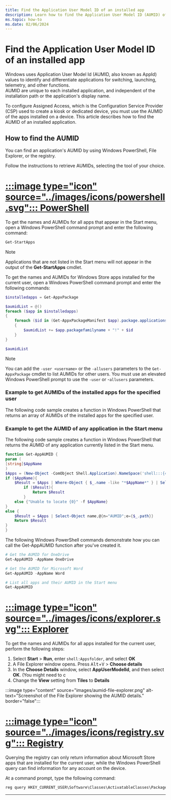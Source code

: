 ```yaml
---
title: Find the Application User Model ID of an installed app
description: Learn how to find the Application User Model ID (AUMID) of the appications installed on a Windows device.
ms.topic: how-to
ms.date: 02/06/2024
---
```


# Find the Application User Model ID of an installed app

Windows uses Application User Model Id (AUMID, also known as AppId) values to identify and differentiate applications for switching, launching, telemetry, and other functions.\
AUMID are unique to each installed application, and independent of the installation path or the application's display name.

To configure Assigned Access, which is the Configuration Service Provider (CSP) used to create a kiosk or dedicated device, you must use the AUMID of the apps installed on a device. This article describes how to find the AUMID of an installed application.

## How to find the AUMID

You can find an application's AUMID by using Windows PowerShell, File Explorer, or the registry.

Follow the instructions to retrieve AUMIDs, selecting the tool of your choice.

# [:::image type="icon" source="../images/icons/powershell.svg"::: **PowerShell**](#tab/ps)

To get the names and AUMIDs for all apps that appear in the Start menu, open a Windows PowerShell command prompt and enter the following command:

```powershell
Get-StartApps
```

>[!NOTE]
>Applications that are not listed in the Start menu will not appear in the output of the **Get-StartApps** cmdlet.

To get the names and AUMIDs for Windows Store apps installed for the current user, open a Windows PowerShell command prompt and enter the following commands:

```powershell
$installedapps = Get-AppxPackage

$aumidList = @()
foreach ($app in $installedapps)
{
    foreach ($id in (Get-AppxPackageManifest $app).package.applications.application.id)
    {
        $aumidList += $app.packagefamilyname + "!" + $id
    }
}

$aumidList
```

> [!NOTE]
> You can add the `-user <username>` or the `-allusers` parameters to the `Get-AppxPackage` cmdlet to list AUMIDs for other users. You must use an elevated Windows PowerShell prompt to use the `-user` or -`allusers` parameters.

### Example to get AUMIDs of the installed apps for the specified user

The following code sample creates a function in Windows PowerShell that returns an array of AUMIDs of the installed apps for the specified user.

### Example to get the AUMID of any application in the Start menu

The following code sample creates a function in Windows PowerShell that returns the AUMID of any application currently listed in the Start menu.

```powershell
function Get-AppAUMID {
param (
[string]$AppName
)
$Apps = (New-Object -ComObject Shell.Application).NameSpace('shell:::{4234d49b-0245-4df3-b780-3893943456e1}').Items()
if ($AppName){
    $Result = $Apps | Where-Object { $_.name -like "*$AppName*" } | Select-Object name,@{n="AUMID";e={$_.path}}
        if ($Result){
            Return $Result
        }
    else {"Unable to locate {0}" -f $AppName}
}
else {
    $Result = $Apps | Select-Object name,@{n="AUMID";e={$_.path}}
    Return $Result
}
}
```

The following Windows PowerShell commands demonstrate how you can call the Get-AppAUMID function after you've created it.

```powershell
# Get the AUMID for OneDrive
Get-AppAUMID -AppName OneDrive

# Get the AUMID for Microsoft Word
Get-AppAUMID -AppName Word

# List all apps and their AUMID in the Start menu
Get-AppAUMID
```

# [:::image type="icon" source="../images/icons/explorer.svg"::: **Explorer**](#tab/explorer)

To get the names and AUMIDs for all apps installed for the current user, perform the following steps:

1. Select **Start** > **Run**, enter `shell:Appsfolder`, and select **OK**
1. A File Explorer window opens. Press <kbd>Alt</kbd>+<kbd>V</kbd> > **Choose details**
1. In the **Choose Details** window, select **AppUserModelId**, and then select **OK**. (You might need to c
1. Change the **View** setting from **Tiles** to **Details**

:::image type="content" source="images/aumid-file-explorer.png" alt-text="Screenshot of the File Explorer showing the AUMID details." border="false":::

# [:::image type="icon" source="../images/icons/registry.svg"::: **Registry**](#tab/registry)

Querying the registry can only return information about Microsoft Store apps that are installed for the current user, while the Windows PowerShell query can find information for any account on the device.

At a command prompt, type the following command:

```cmd
reg query HKEY_CURRENT_USER\Software\Classes\ActivatableClasses\Package /s /f AppUserModelID | find "REG_SZ"
```

---
